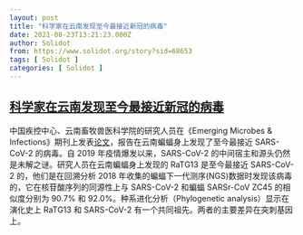 ```yaml
---
layout: post
title: "科学家在云南发现至今最接近新冠的病毒"
date: 2021-08-23T13:21:23.000Z
author: Solidot
from: https://www.solidot.org/story?sid=68653
tags: [ Solidot ]
categories: [ Solidot ]
---
```

<!--1629724883000-->
[科学家在云南发现至今最接近新冠的病毒](https://www.solidot.org/story?sid=68653)
------

<div>
中国疾控中心、云南畜牧兽医科学院的研究人员在《Emerging Microbes &amp; Infections》期刊上发表<a href="https://www.tandfonline.com/doi/full/10.1080/22221751.2021.1964925">论文</a>，报告在云南蝙蝠身上发现了至今最接近 SARS-CoV-2 的病毒。自 2019 年疫情爆发以来，SARS-CoV-2 的中间宿主和源头仍然是未解之谜。研究人员在云南蝙蝠身上发现的 RaTG13 是至今最接近 SARS-CoV-2 的，他们是在回溯分析 2018 年收集的蝙蝠下一代测序(NGS)数据时发现该病毒的，它在核苷酸序列的同源性上与 SARS-CoV-2 和蝙蝠 SARSr-CoV ZC45 的相似度分别为 90.7% 和 92.0%。种系进化分析（Phylogenetic analysis）显示在演化史上 RaTG13 和 SARS-CoV-2 有一个共同祖先。两者的主要差异在突刺基因上。
</div>
